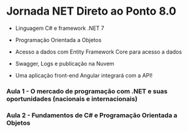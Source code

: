 # Jornada NET Direto ao Ponto 8.0

- Linguagem C# e framework .NET 7
- Programação Orientada a Objetos
- Acesso a dados com Entity Framework Core para acesso a dados
- Swagger, Logs e publicação na Nuvem

- Uma aplicação front-end Angular integrará com a API!

### Aula 1 - O mercado de programação com .NET e suas oportunidades (nacionais e internacionais)

### Aula 2 - Fundamentos de C# e Programação Orientada a Objetos
